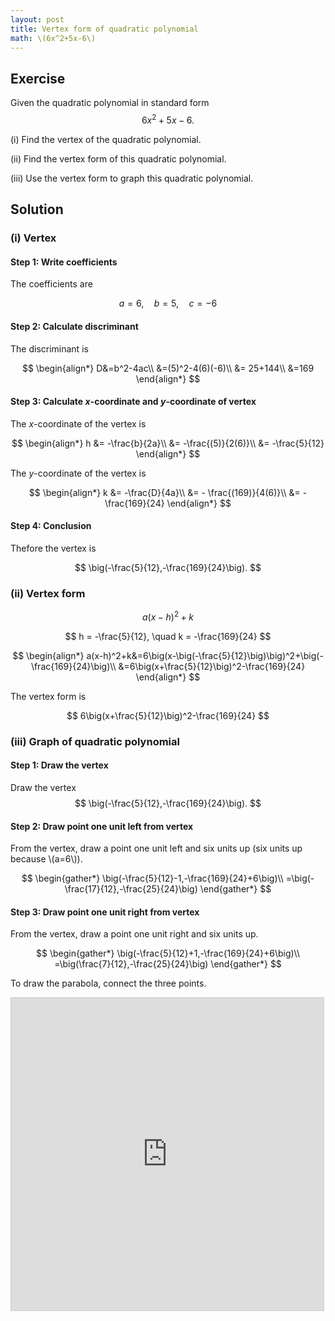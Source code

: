 ```yaml
---
layout: post
title: Vertex form of quadratic polynomial
math: \(6x^2+5x-6\)
---
```


## Exercise

Given the quadratic polynomial in standard form
$$
6x^2+5x-6.
$$

(i) Find the vertex of the quadratic polynomial.

(ii) Find the vertex form of this quadratic polynomial.

(iii) Use the vertex form to graph this quadratic polynomial.

## Solution

### (i) Vertex

#### Step 1: Write coefficients

The coefficients are

$$
a=6, \quad b=5,\quad c=-6
$$

#### Step 2: Calculate discriminant

The discriminant is

$$
\begin{align*}
D&=b^2-4ac\\
&=(5)^2-4(6)(-6)\\
&= 25+144\\
&=169
\end{align*}
$$

#### Step 3: Calculate *x*-coordinate and *y*-coordinate of vertex

The *x*-coordinate of the vertex is

$$
\begin{align*}
h &= -\frac{b}{2a}\\
&= -\frac{(5)}{2(6)}\\
&= -\frac{5}{12}
\end{align*}
$$

The *y*-coordinate of the vertex is

$$
\begin{align*}
k &= -\frac{D}{4a}\\
&= - \frac{(169)}{4(6)}\\
&= -\frac{169}{24}
\end{align*}
$$

#### Step 4: Conclusion

Thefore the vertex is

$$
\big(-\frac{5}{12},-\frac{169}{24}\big).
$$

### (ii) Vertex form

$$
a(x-h)^2+k
$$

$$
h =  -\frac{5}{12}, \quad k = -\frac{169}{24}
$$


$$
\begin{align*}
a(x-h)^2+k&=6\big(x-\big(-\frac{5}{12}\big)\big)^2+\big(-\frac{169}{24}\big)\\
&=6\big(x+\frac{5}{12}\big)^2-\frac{169}{24}
\end{align*}
$$

The vertex form is

$$
6\big(x+\frac{5}{12}\big)^2-\frac{169}{24}
$$

### (iii) Graph of quadratic polynomial

#### Step 1: Draw the vertex

Draw the vertex
$$
\big(-\frac{5}{12},-\frac{169}{24}\big).
$$

#### Step 2: Draw point one unit left from vertex

From the vertex, draw a point one unit left and six units up (six units up because \\(a=6\\)).

$$
\begin{gather*}
\big(-\frac{5}{12}-1,-\frac{169}{24}+6\big)\\
=\big(-\frac{17}{12},-\frac{25}{24}\big)
\end{gather*}
$$

#### Step 3: Draw point one unit right from vertex

From the vertex, draw a point one unit right and six units up.

$$
\begin{gather*}
\big(-\frac{5}{12}+1,-\frac{169}{24}+6\big)\\
=\big(\frac{7}{12},-\frac{25}{24}\big)
\end{gather*}
$$

To draw the parabola, connect the three points.

<iframe src="https://www.desmos.com/calculator/9jrdo2sdnu?embed" width="500" height="500" style="border: 1px solid #ccc" frameborder=0></iframe>
